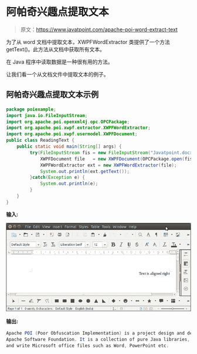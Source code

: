 # 阿帕奇兴趣点提取文本

> 原文：<https://www.javatpoint.com/apache-poi-word-extract-text>

为了从 word 文档中提取文本，XWPFWordExtractor 类提供了一个方法 getText()。此方法从文档中获取所有文本。

在 Java 程序中读取数据是一种很有用的方法。

让我们看一个从文档文件中提取文本的例子。

## 阿帕奇兴趣点提取文本示例

```java
package poiexample;
import java.io.FileInputStream;
import org.apache.poi.openxml4j.opc.OPCPackage;
import org.apache.poi.xwpf.extractor.XWPFWordExtractor;
import org.apache.poi.xwpf.usermodel.XWPFDocument;
public class ReadingText {
	public static void main(String[] args) {
		 try(FileInputStream fis = new FileInputStream("Javatpoint.docx")) {
			 XWPFDocument file   = new XWPFDocument(OPCPackage.open(fis));
		     XWPFWordExtractor ext = new XWPFWordExtractor(file);
		     System.out.println(ext.getText());
		 }catch(Exception e) {
			 System.out.println(e);
		 }
	}
}

```

**输入:**

![Apache POI Extract Text](img/af3c2a618ef3bffe8c239f4c0c5c38a2.png)

**输出:**

```java
Apache POI (Poor Obfuscation Implementation) is a project design and developed by 
Apache Software Foundation. It is a collection of pure Java libraries, used to read
and write Microsoft office files such as Word, PowerPoint etc.

```